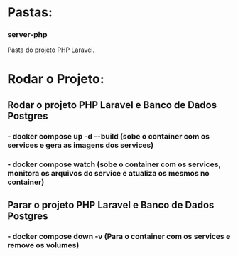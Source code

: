 # Pastas: #


### <b>server-php</b> ### 
Pasta do projeto PHP Laravel.



# Rodar o Projeto: # 

## Rodar o projeto PHP Laravel e Banco de Dados Postgres ##
### - docker compose up -d --build (sobe o container com os services e gera as imagens dos services) ###
### - docker compose watch (sobe o container com os services, monitora os arquivos do service e atualiza os mesmos no container) ###

## Parar o projeto PHP Laravel e Banco de Dados Postgres ##
### - docker compose down -v (Para o container com os services e remove os volumes) ###




